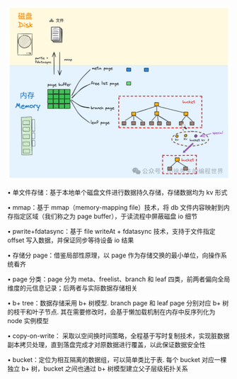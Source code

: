 ![alt text](image.png)

• 单文件存储：基于本地单个磁盘文件进行数据持久存储，存储数据均为 kv 形式

• mmap：基于 mmap（memory-mapping file）技术，将 db 文件内容映射到内存指定区域（我们称之为 page buffer），于读流程中屏蔽磁盘 io 细节

• pwrite+fdatasync：基于 file writeAt + fdatasync 技术，支持于文件指定 offset 写入数据，并保证同步等待设备 io 结果

• 存储分 page：借鉴局部性原理，以 page 作为存储交换的最小单位，向操作系统看齐

• page 分类：page 分为 meta、freelist、branch 和 leaf 四类，前两者偏向全局维度的元信息记录；后两者与实际数据存储相关

• b+ tree：数据存储采用 b+ 树模型. branch page 和 leaf page 分别对应 b+ 树的枝干和叶子节点. 其在需要修改时，会基于懒加载机制在内存中反序列化为 node 实例模型

• copy-on-write： 采取以空间换时间策略，全程基于写时复制技术，实现脏数据副本拷贝处理，直到落盘完成才对原数据进行覆盖，以此保证数据安全性

• bucket：定位为相互隔离的数据组，可以简单类比于表. 每个 bucket 对应一棵独立 b+ 树，bucket 之间也通过 b+ 树模型建立父子层级拓扑关系
